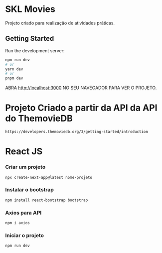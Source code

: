 # SKL Movies
Projeto criado para realização de atividades práticas.

## Getting Started

Run the development server:

```bash
npm run dev
# or
yarn dev
# or
pnpm dev
```

ABRA [http://localhost:3000](http://localhost:3000) NO SEU NAVEGADOR PARA VER O PROJETO.

# Projeto Criado a partir da API da API do ThemovieDB
    https://developers.themoviedb.org/3/getting-started/introduction

# React JS

### Criar um projeto

    npx create-next-app@latest nome-projeto

### Instalar o bootstrap

    npm install react-bootstrap bootstrap

### Axios para API

    npm i axios

### Iniciar o projeto

    npm run dev



